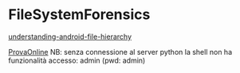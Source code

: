 # FileSystemForensics

[understanding-android-file-hierarchy](http://www.all-things-android.com/content/understanding-android-file-hierarchy)

[ProvaOnline](http://sfcoding-school.github.io/FileSystemForensics/)
NB: senza connessione al server python la shell non ha funzionalità
accesso: admin (pwd: admin)
